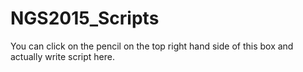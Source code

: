 # NGS2015_Scripts

You can click on the pencil on the top right hand side of this box and actually write script here.
